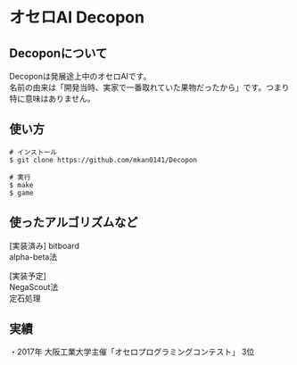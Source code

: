# オセロAI Decopon
## Decoponについて
Decoponは発展途上中のオセロAIです。  
名前の由来は「開発当時、実家で一番取れていた果物だったから」です。つまり特に意味はありません。  

## 使い方
```
# インストール
$ git clone https://github.com/mkan0141/Decopon

# 実行
$ make 
$ game
```

## 使ったアルゴリズムなど
[実装済み]
bitboard  
alpha-beta法  

[実装予定]  
NegaScout法  
定石処理  

## 実績
・2017年 大阪工業大学主催「オセロプログラミングコンテスト」 3位
